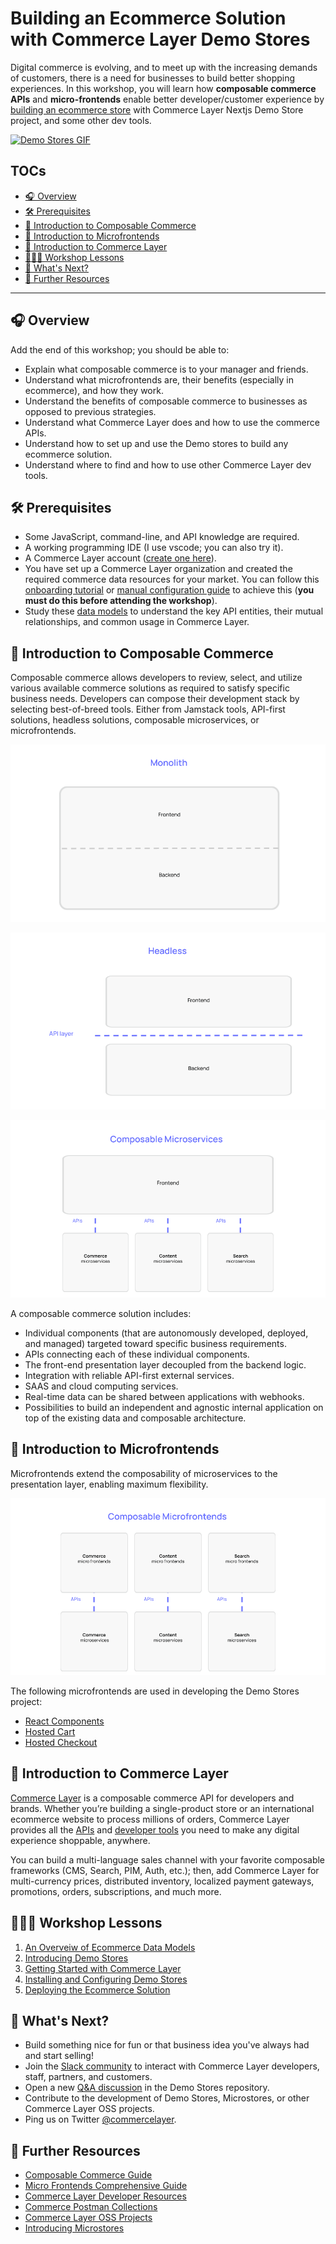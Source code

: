 # Building an Ecommerce Solution with Commerce Layer Demo Stores

Digital commerce is evolving, and to meet up with the increasing demands of customers, there is a need for businesses to build better shopping experiences. In this workshop, you will learn how **composable commerce APIs** and **micro-frontends** enable better developer/customer experience by [building an ecommerce store](https://github.com/BolajiAyodeji/conf-swag-demo-store) with Commerce Layer Nextjs Demo Store project, and some other dev tools.

[![Demo Stores GIF](./assets/demo-stores.gif)](https://commercelayer.github.io/demo-store-core)

## TOCs

- [🎧 Overview](#-overview)
- [🛠 Prerequisites](#-prerequisites)
- [🧱 Introduction to Composable Commerce](#-introduction-to-composable-commerce)
- [🥂 Introduction to Microfrontends](#-introduction-to-microfrontends)
- [🛒 Introduction to Commerce Layer](#-introduction-to-commerce-layer)
- [👨🏾‍🏫 Workshop Lessons](#-workshop-lessons)
- [🚀 What's Next?](#-whats-next)
- [📑 Further Resources](#-further-resources)

---

## 🎧 Overview

Add the end of this workshop; you should be able to:

- Explain what composable commerce is to your manager and friends.
- Understand what microfrontends are, their benefits (especially in ecommerce), and how they work.
- Understand the benefits of composable commerce to businesses as opposed to previous strategies.
- Understand what Commerce Layer does and how to use the commerce APIs.
- Understand how to set up and use the Demo stores to build any ecommerce solution.
- Understand where to find and how to use other Commerce Layer dev tools.

## 🛠 Prerequisites

- Some JavaScript, command-line, and API knowledge are required.
- A working programming IDE (I use vscode; you can also try it).
- A Commerce Layer account ([create one here](https://dashboard.commercelayer.io/sign_up)).
- You have set up a Commerce Layer organization and created the required commerce data resources for your market. You can follow this [onboarding tutorial](https://docs.commercelayer.io/developers/welcome/onboarding-tutorial) or [manual configuration guide](https://docs.commercelayer.io/developers/welcome/manual-configuration) to achieve this (**you must do this before attending the workshop**).
- Study these [data models](https://commercelayer.io/docs/data-model) to understand the key API entities, their mutual relationships, and common usage in Commerce Layer.

## 🧱 Introduction to Composable Commerce

Composable commerce allows developers to review, select, and utilize various available commerce solutions as required to satisfy specific business needs. Developers can compose their development stack by selecting best-of-breed tools. Either from Jamstack tools, API-first solutions, headless solutions, composable microservices, or microfrontends.

![](./assets/monolith.png)

![](./assets/headless.png)

![](./assets/composable.png)

A composable commerce solution includes:

- Individual components (that are autonomously developed, deployed, and managed) targeted toward specific business requirements.
- APIs connecting each of these individual components.
- The front-end presentation layer decoupled from the backend logic.
- Integration with reliable API-first external services.
- SAAS and cloud computing services.
- Real-time data can be shared between applications with webhooks.
- Possibilities to build an independent and agnostic internal application on top of the existing data and composable architecture.

## 🥂 Introduction to Microfrontends

Microfrontends extend the composability of microservices to the presentation layer, enabling maximum flexibility.

![](./assets/microfrontends.png)

The following microfrontends are used in developing the Demo Stores project:

- [React Components](https://github.com/commercelayer/commercelayer-react-components)
- [Hosted Cart](https://github.com/commercelayer/commercelayer-cart)
- [Hosted Checkout](https://github.com/commercelayer/commercelayer-react-checkout)

## 🛒 Introduction to Commerce Layer

[Commerce Layer](https://commercelayer.io) is a composable commerce API for developers and brands. Whether you’re building a single-product store or an international ecommerce website to process millions of orders, Commerce Layer provides all the [APIs](https://docs.commercelayer.io/core/v/api-reference) and [developer tools](https://commercelayer.io/developers) you need to make any digital experience shoppable, anywhere.

You can build a multi-language sales channel with your favorite composable frameworks (CMS, Search, PIM, Auth, etc.); then, add Commerce Layer for multi-currency prices, distributed inventory, localized payment gateways, promotions, orders, subscriptions, and much more.

## 👨🏾‍🏫 Workshop Lessons

1. [An Overveiw of Ecommerce Data Models](./lessons/01.md)
2. [Introducing Demo Stores](./lessons/02.md)
3. [Getting Started with Commerce Layer](./lessons/03.md)
4. [Installing and Configuring Demo Stores](./lessons/04.md)
5. [Deploying the Ecommerce Solution](./lessons/05.md)

## 🚀 What's Next?

- Build something nice for fun or that business idea you've always had and start selling!
- Join the [Slack community](https://slack.commercelayer.app) to interact with Commerce Layer developers, staff, partners, and customers.
- Open a new [Q&A discussion](https://github.com/commercelayer/demo-store-core/discussions/categories/q-a) in the Demo Stores repository.
- Contribute to the development of Demo Stores, Microstores, or other Commerce Layer OSS projects.
- Ping us on Twitter [@commercelayer](https://twitter.com/commercelayer).

## 📑 Further Resources

- [Composable Commerce Guide](https://commercelayer.io/docs/core-concepts/composable-commerce)
- [Micro Frontends Comprehensive Guide](https://micro-frontends.org)
- [Commerce Layer Developer Resources](https://commercelayer.io/developers)
- [Commerce Postman Collections](https://www.postman.com/commercelayer)
- [Commerce Layer OSS Projects](https://github.com/commercelayer)
- [Introducing Microstores](https://commercelayer.io/blog/introducing-microstores)
